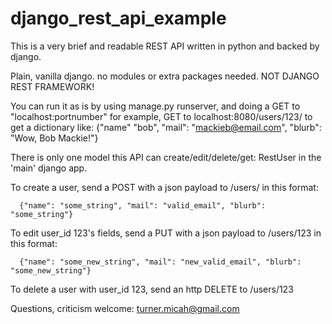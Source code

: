 # django_rest_api_example

This is a very brief and readable REST API written in python and backed by django.
          
Plain, vanilla django. no modules or extra packages needed. NOT DJANGO REST FRAMEWORK!

You can run it as is by using manage.py runserver, and doing a GET to "localhost:portnumber"
for example, GET to localhost:8080/users/123/ to get a dictionary like:
   {"name" "bob", "mail": "mackieb@email.com", "blurb": "Wow, Bob Mackie!"}

There is only one model this API can create/edit/delete/get: RestUser in the 'main' django app.

  To create a user, send a POST with a json payload to /users/ in this format:
      
      {"name": "some_string", "mail": "valid_email", "blurb": "some_string"}
      
  To edit user_id 123's fields, send a PUT with a json payload to /users/123 in this format:
      
      {"name": "some_new_string", "mail": "new_valid_email", "blurb": "some_new_string"}
      
  To delete a user with user_id 123, send an http DELETE to /users/123

Questions, criticism welcome: turner.micah@gmail.com
